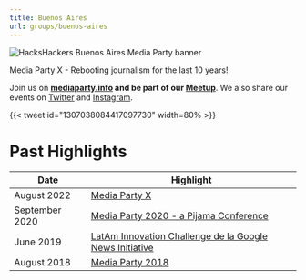```yaml
---
title: Buenos Aires
url: groups/buenos-aires
---
```


![HacksHackers Buenos Aires Media Party banner](https://i.imgur.com/hzQnAgx.png)

Media Party X - Rebooting journalism for the last 10 years!

Join us on **[mediaparty.info](https://mediaparty.info) and be part of our [Meetup](https://www.meetup.com/hackshackersba/)**. We also share our events on [Twitter](https://twitter.com/HacksHackersBA?ref_src=twsrc%5Egoogle%7Ctwcamp%5Eserp%7Ctwgr%5Eauthor) and [Instagram](https://www.instagram.com/hackshackersba/).

{{< tweet id="1307038084417097730" width=80% >}}

# Past Highlights

| **Date**  | **Highlight** |  
|-----------|---------------|  
| August 2022 | [Media Party X](https://mediaparty2022.sched.com/) |
| September 2020 | [Media Party 2020 - a Pijama Conference](https://www.meetup.com/HacksHackersBA/events/272055399/) |
| June 2019 | [LatAm Innovation Challenge de la Google News Initiative](https://www.meetup.com/HacksHackersBA/events/262497920/) |   
| August 2018 | [Media Party 2018](https://www.meetup.com/HacksHackersBA/events/252005942/) |
